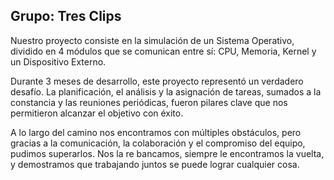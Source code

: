## Grupo: Tres Clips

 Nuestro proyecto consiste en la simulación de un Sistema Operativo, dividido en 4 módulos que se comunican entre sí: CPU, Memoria, Kernel y un Dispositivo Externo.

 Durante 3 meses de desarrollo, este proyecto representó un verdadero desafío. La planificación, el análisis y la asignación de tareas, sumados a la constancia y las reuniones periódicas, fueron pilares clave que nos permitieron alcanzar el objetivo con éxito.

 A lo largo del camino nos encontramos con múltiples obstáculos, pero gracias a la comunicación, la colaboración y el compromiso del equipo, pudimos superarlos. Nos la re bancamos, siempre le encontramos la vuelta, y demostramos que trabajando juntos se puede lograr cualquier cosa.

